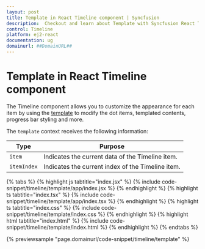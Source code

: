 ```yaml
---
layout: post
title: Template in React Timeline component | Syncfusion
description:  Checkout and learn about Template with Syncfusion React Timeline component of Syncfusion Essential JS 2 and more.
control: Timeline
platform: ej2-react
documentation: ug
domainurl: ##DomainURL##
---
```


# Template in React Timeline component

The Timeline component allows you to customize the appearance for each item by using the [template](https://ej2.syncfusion.com/react/documentation/api/timeline/#template) to modify the dot items, templated contents, progress bar styling and more.

The `template` context receives the following information:

| Type | Purpose |
| --- | --- |
| `item` | Indicates the current data of the Timeline item. |
| `itemIndex` | Indicates the current index of the Timeline item. |

{% tabs %}
{% highlight js tabtitle="index.jsx" %}
{% include code-snippet/timeline/template/app/index.jsx %}
{% endhighlight %}
{% highlight ts tabtitle="index.tsx" %}
{% include code-snippet/timeline/template/app/index.tsx %}
{% endhighlight %}
{% highlight ts tabtitle="index.css" %}
{% include code-snippet/timeline/template/index.css %}
{% endhighlight %}
{% highlight html tabtitle="index.html" %}
{% include code-snippet/timeline/template/index.html %}
{% endhighlight %}
{% endtabs %}

{% previewsample "page.domainurl/code-snippet/timeline/template" %}